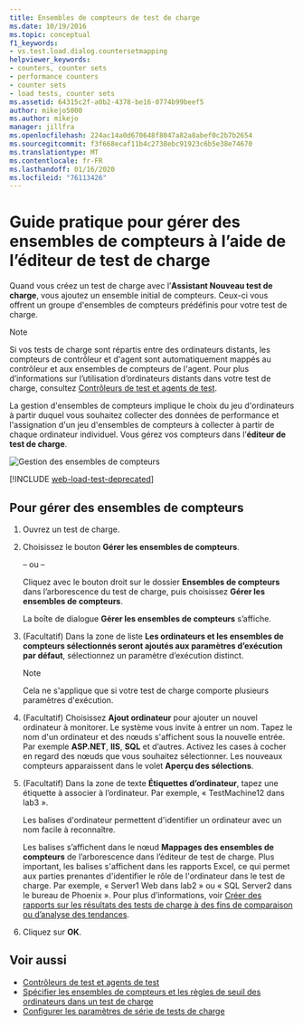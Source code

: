 ```yaml
---
title: Ensembles de compteurs de test de charge
ms.date: 10/19/2016
ms.topic: conceptual
f1_keywords:
- vs.test.load.dialog.countersetmapping
helpviewer_keywords:
- counters, counter sets
- performance counters
- counter sets
- load tests, counter sets
ms.assetid: 64315c2f-a0b2-4378-be16-0774b99beef5
author: mikejo5000
ms.author: mikejo
manager: jillfra
ms.openlocfilehash: 224ac14a0d670648f8047a82a8abef0c2b7b2654
ms.sourcegitcommit: f3f668ecaf11b4c2738ebc91923c6b5e38e74670
ms.translationtype: MT
ms.contentlocale: fr-FR
ms.lasthandoff: 01/16/2020
ms.locfileid: "76113426"
---
```

# <a name="how-to-manage-counter-sets-using-the-load-test-editor"></a>Guide pratique pour gérer des ensembles de compteurs à l’aide de l’éditeur de test de charge

Quand vous créez un test de charge avec l’**Assistant Nouveau test de charge**, vous ajoutez un ensemble initial de compteurs. Ceux-ci vous offrent un groupe d'ensembles de compteurs prédéfinis pour votre test de charge.

> [!NOTE]
> Si vos tests de charge sont répartis entre des ordinateurs distants, les compteurs de contrôleur et d'agent sont automatiquement mappés au contrôleur et aux ensembles de compteurs de l'agent. Pour plus d’informations sur l’utilisation d’ordinateurs distants dans votre test de charge, consultez [Contrôleurs de test et agents de test](configure-test-agents-and-controllers-for-load-tests.md).

La gestion d'ensembles de compteurs implique le choix du jeu d'ordinateurs à partir duquel vous souhaitez collecter des données de performance et l'assignation d'un jeu d'ensembles de compteurs à collecter à partir de chaque ordinateur individuel. Vous gérez vos compteurs dans l’**éditeur de test de charge**.

![Gestion des ensembles de compteurs](../test/media/loadtestmanagecountersets.png)

[!INCLUDE [web-load-test-deprecated](includes/web-load-test-deprecated.md)]

## <a name="to-manage-counter-sets"></a>Pour gérer des ensembles de compteurs

1. Ouvrez un test de charge.

2. Choisissez le bouton **Gérer les ensembles de compteurs**.

     – ou –

     Cliquez avec le bouton droit sur le dossier **Ensembles de compteurs** dans l’arborescence du test de charge, puis choisissez **Gérer les ensembles de compteurs**.

     La boîte de dialogue **Gérer les ensembles de compteurs** s’affiche.

3. (Facultatif) Dans la zone de liste **Les ordinateurs et les ensembles de compteurs sélectionnés seront ajoutés aux paramètres d’exécution par défaut**, sélectionnez un paramètre d’exécution distinct.

    > [!NOTE]
    > Cela ne s'applique que si votre test de charge comporte plusieurs paramètres d'exécution.

4. (Facultatif) Choisissez **Ajout ordinateur** pour ajouter un nouvel ordinateur à monitorer. Le système vous invite à entrer un nom. Tapez le nom d'un ordinateur et des nœuds s'affichent sous la nouvelle entrée. Par exemple **ASP.NET**, **IIS**, **SQL** et d’autres. Activez les cases à cocher en regard des nœuds que vous souhaitez sélectionner. Les nouveaux compteurs apparaissent dans le volet **Aperçu des sélections**.

5. (Facultatif) Dans la zone de texte **Étiquettes d’ordinateur**, tapez une étiquette à associer à l’ordinateur. Par exemple, « TestMachine12 dans lab3 ».

     Les balises d'ordinateur permettent d'identifier un ordinateur avec un nom facile à reconnaître.

     Les balises s’affichent dans le nœud **Mappages des ensembles de compteurs** de l’arborescence dans l’éditeur de test de charge. Plus important, les balises s'affichent dans les rapports Excel, ce qui permet aux parties prenantes d'identifier le rôle de l'ordinateur dans le test de charge. Par exemple, « Server1 Web dans lab2 » ou « SQL Server2 dans le bureau de Phoenix ». Pour plus d’informations, voir [Créer des rapports sur les résultats des tests de charge à des fins de comparaison ou d’analyse des tendances](../test/compare-load-test-results.md).

6. Cliquez sur **OK**.

## <a name="see-also"></a>Voir aussi

- [Contrôleurs de test et agents de test](configure-test-agents-and-controllers-for-load-tests.md)
- [Spécifier les ensembles de compteurs et les règles de seuil des ordinateurs dans un test de charge](../test/specify-counter-sets-and-threshold-rules-for-load-testing.md)
- [Configurer les paramètres de série de tests de charge](../test/configure-load-test-run-settings.md)
